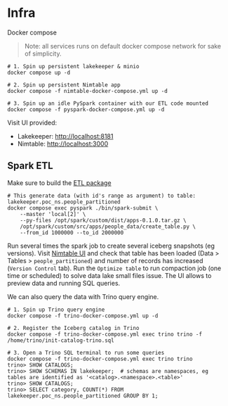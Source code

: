# Infra

Docker compose

> Note: all services runs on default docker compose network for sake of simplicity.

```shell
# 1. Spin up persistent lakekeeper & minio
docker compose up -d

# 2. Spin up persistent Nimtable app
docker compose -f nimtable-docker-compose.yml up -d

# 3. Spin up an idle PySpark container with our ETL code mounted
docker compose -f pyspark-docker-compose.yml up -d
```

Visit UI provided:
* Lakekeeper: [http://localhost:8181](http://localhost:8181)
* Nimtable: [http://localhost:3000](http://localhost:3000)


## Spark ETL

Make sure to build the [ETL package](../etl/README.md)

```shell
# This generate data (with id's range as argument) to table: lakekeeper.poc_ns.people_partitioned
docker compose exec pyspark ./bin/spark-submit \
    --master 'local[2]' \
    --py-files /opt/spark/custom/dist/apps-0.1.0.tar.gz \
    /opt/spark/custom/src/apps/people_data/create_table.py \
    --from_id 1000000 --to_id 2000000
```

Run several times the spark job to create several iceberg snapshots (eg versions). Visit [Nimtable UI](http://localhost:3000) and check that table has been loaded (Data > Tables > `people_partitioned`) and number of records has increased (`Version Control` tab). Run the `Optimize table` to run compaction job (one time or scheduled) to solve data lake small files issue. The UI allows to preview data and running SQL queries. 

We can also query the data with Trino query engine.

```shell
# 1. Spin up Trino query engine
docker compose -f trino-docker-compose.yml up -d

# 2. Register the Iceberg catalog in Trino 
docker compose -f trino-docker-compose.yml exec trino trino -f /home/trino/init-catalog-trino.sql

# 3. Open a Trino SQL terminal to run some queries
docker compose -f trino-docker-compose.yml exec trino trino
trino> SHOW CATALOGS;
trino> SHOW SCHEMAS IN lakekeeper;  # schemas are namespaces, eg tables are identified as '<catalog>.<namespace>.<table>'
trino> SHOW CATALOGS;
trino> SELECT category, COUNT(*) FROM lakekeeper.poc_ns.people_partitioned GROUP BY 1;
```
